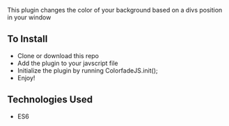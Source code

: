 This plugin changes the color of your background based on a divs position in your window

## To Install

- Clone or download this repo
- Add the plugin to your javscript file
- Initialize the plugin by running ColorfadeJS.init();
- Enjoy!

## Technologies Used

- ES6